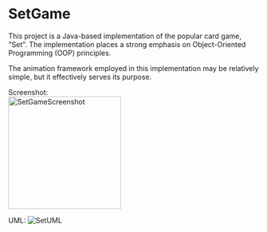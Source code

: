 # SetGame
This project is a Java-based implementation of the popular card game, "Set". The implementation places a strong emphasis on Object-Oriented Programming (OOP) principles. 

The animation framework employed in this implementation may be relatively simple, but it effectively serves its purpose.  

Screenshot:  
<img width="226" alt="SetGameScreenshot" src="https://github.com/AmirSchreiber1/SetGame/assets/106608211/bf56ffbd-d460-4c69-a431-a1a849f7d548">

UML:
![SetUML](https://github.com/AmirSchreiber1/SetGame/assets/106608211/3abe9107-fb19-4a64-99ae-dd9fd48b77b0)
